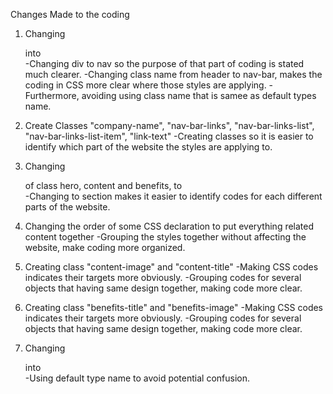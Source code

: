 Changes Made to the coding

1. Changing <div class="header"> into <nav class="nav-bar">
    -Changing div to nav so the purpose of that part of coding is stated much clearer.
    -Changing class name from header to nav-bar, makes the coding in CSS more clear where those styles are applying.
    -Furthermore, avoiding using class name that is samee as default types name.

2. Create Classes "company-name", "nav-bar-links", "nav-bar-links-list", "nav-bar-links-list-item", "link-text"
    -Creating classes so it is easier to identify which part of the website the styles are applying to.

3. Changing <div> of class hero, content and benefits, to <section>
    -Changing to section makes it easier to identify codes for each different parts of the website.

4. Changing the order of some CSS declaration to put everything related content together
    -Grouping the styles together without affecting the website, make coding more organized.

5. Creating class "content-image" and "content-title"
    -Making CSS codes indicates their targets more obviously.
    -Grouping codes for several objects that having same design together, making code more clear.

6. Creating class "benefits-title" and "benefits-image"
    -Making CSS codes indicates their targets more obviously.
    -Grouping codes for several objects that having same design together, making code more clear.

7. Changing <div class="footer"> into <footer>
    -Using default type name to avoid potential confusion.


